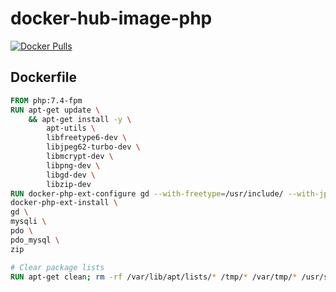# docker-hub-image-php
[![Docker Pulls](https://img.shields.io/docker/pulls/tangcuyu/php.svg?style=plastic)](https://hub.docker.com/r/tangcuyu/php)
## Dockerfile

```Dockerfile
FROM php:7.4-fpm
RUN apt-get update \
    && apt-get install -y \
        apt-utils \
        libfreetype6-dev \
        libjpeg62-turbo-dev \
        libmcrypt-dev \
        libpng-dev \
        libgd-dev \
        libzip-dev
RUN docker-php-ext-configure gd --with-freetype=/usr/include/ --with-jpeg=/usr/include/ && \
docker-php-ext-install \
gd \
mysqli \
pdo \
pdo_mysql \
zip 

# Clear package lists
RUN apt-get clean; rm -rf /var/lib/apt/lists/* /tmp/* /var/tmp/* /usr/share/doc/*
```
